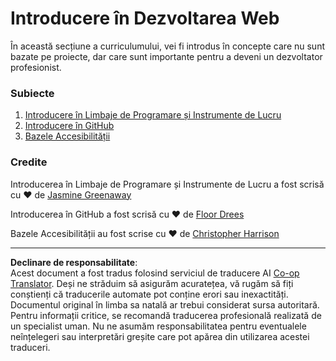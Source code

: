 <!--
CO_OP_TRANSLATOR_METADATA:
{
  "original_hash": "04683f4cfa46004179b0404b89a3065c",
  "translation_date": "2025-08-27T22:27:12+00:00",
  "source_file": "1-getting-started-lessons/README.md",
  "language_code": "ro"
}
-->
# Introducere în Dezvoltarea Web

În această secțiune a curriculumului, vei fi introdus în concepte care nu sunt bazate pe proiecte, dar care sunt importante pentru a deveni un dezvoltator profesionist.

### Subiecte

1. [Introducere în Limbaje de Programare și Instrumente de Lucru](1-intro-to-programming-languages/README.md)
2. [Introducere în GitHub](2-github-basics/README.md)
3. [Bazele Accesibilității](3-accessibility/README.md)

### Credite

Introducerea în Limbaje de Programare și Instrumente de Lucru a fost scrisă cu ♥️ de [Jasmine Greenaway](https://twitter.com/paladique)

Introducerea în GitHub a fost scrisă cu ♥️ de [Floor Drees](https://twitter.com/floordrees)

Bazele Accesibilității au fost scrise cu ♥️ de [Christopher Harrison](https://twitter.com/geektrainer)

---

**Declinare de responsabilitate**:  
Acest document a fost tradus folosind serviciul de traducere AI [Co-op Translator](https://github.com/Azure/co-op-translator). Deși ne străduim să asigurăm acuratețea, vă rugăm să fiți conștienți că traducerile automate pot conține erori sau inexactități. Documentul original în limba sa natală ar trebui considerat sursa autoritară. Pentru informații critice, se recomandă traducerea profesională realizată de un specialist uman. Nu ne asumăm responsabilitatea pentru eventualele neînțelegeri sau interpretări greșite care pot apărea din utilizarea acestei traduceri.